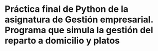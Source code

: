 #  Práctica final de Python de la asignatura de Gestión empresarial. Programa que simula la gestión del reparto a domicilio y platos
